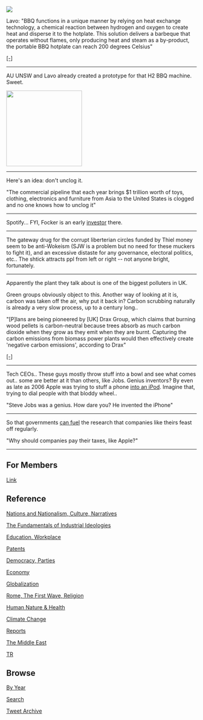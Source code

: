 <img src="https://drive.google.com/uc?export=view&id=1B2wf9R7AMH1d7Vw6e2mucLbIQ5NSjir7"/>

Lavo: "BBQ functions in a unique manner by relying on heat exchange
technology, a chemical reaction between hydrogen and oxygen to create
heat and disperse it to the hotplate. This solution delivers a
barbeque that operates without flames, only producing heat and steam
as a by-product, the portable BBQ hotplate can reach 200 degrees
Celsius"

[[-]](https://www.design-industry.com.au/lavo-hydrogen-bbq)

---

AU UNSW and Lavo already created a prototype for that H2 BBQ
machine. Sweet.

<img width="200" src="https://pbs.twimg.com/media/FBfPkldWUAATEjD?format=jpg&name=small"/>

---

Here's an idea: don't unclog it.

"The commercial pipeline that each year brings $1 trillion worth of
toys, clothing, electronics and furniture from Asia to the United
States is clogged and no one knows how to unclog it"

---

Spotify... FYI, Focker is an early [investor](https://community.spotify.com/t5/Other-Podcasts-Partners-etc/Get-Peter-Thiel-s-Founder-s-Fund-out-of-Spotify-s-financing/td-p/1571394)
there. 

---

The gateway drug for the corrupt liberterian circles funded by Thiel
money seem to be anti-Wokeism (SJW is a problem but no need for these
muckers to fight it), and an excessive distaste for any governance,
electoral politics, etc.. The shtick attracts ppl from left or right
-- not anyone bright, fortunately.

---

Apparently the plant they talk about is one of the biggest polluters in UK.

Green groups obviously object to this. Another way of looking at it
is, carbon was taken off the air, why put it back in? Carbon scrubbing
naturally is already a very slow process, up to a century long.. 

"[P]lans are being pioneered by [UK] Drax Group, which claims that
burning wood pellets is carbon-neutral because trees absorb as much
carbon dioxide when they grow as they emit when they are
burnt. Capturing the carbon emissions from biomass power plants would
then effectively create 'negative carbon emissions', according to
Drax"

[[-]](https://www.theguardian.com/business/2021/mar/23/green-groups-dispute-power-station-claim-biomass-carbon-neutral)

---

Tech CEOs.. These guys mostly throw stuff into a bowl and see what
comes out.. some are better at it than others, like Jobs. Genius inventors? By even as
late as 2006 Apple was trying to stuff a phone [into an iPod](the-one-device-merchant.md).
Imagine that, trying to dial people with that bloddy wheel..

"Steve Jobs was a genius. How dare you? He invented the iPhone"

---

So that governments [can fuel](2021/10/entrepreneuel-state-mazzucato.md#jobs) the
research that companies like theirs feast off regularly.

"Why should companies pay their taxes, like Apple?"

---

## For Members

[Link](https://thirdwave-members.herokuapp.com)

## Reference

[Nations and Nationalism, Culture, Narratives](/2013/02/nations-and-nationalism.md)

[The Fundamentals of Industrial Ideologies](/2011/04/fundamentals-of-industrial-ideologies.md)

[Education, Workplace](2017/09/education-workplace.md)

[Patents](/2018/09/patents.md)

[Democracy, Parties](/2016/11/democracy.md)

[Economy](/2018/05/economy.md)

[Globalization](/2018/09/globalization.md)

[Rome, The First Wave, Religion](/2017/12/rome.md)

[Human Nature & Health](/2020/07/human-nature.md)

[Climate Change](/2018/12/climate.md)

[Reports](/2019/05/reports.md)

[The Middle East](/2019/07/middleeast.md)

[TR](../tr)

## Browse

[By Year](years.md)

[Search](search.html)

[Tweet Archive](/tweets/README.md)


